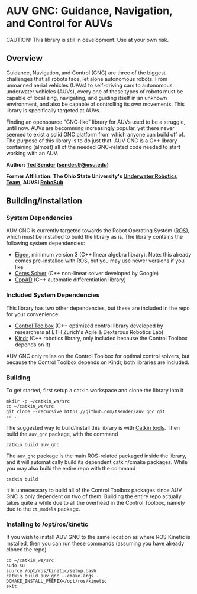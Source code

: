 AUV GNC: Guidance, Navigation, and Control for AUVs
===============================================================
CAUTION: This library is still in development. Use at your own risk.

## Overview
Guidance, Navigation, and Control (GNC) are three of the biggest challenges that all robots face, let alone autonomous robots. From unmanned aerial vehicles (UAVs) to self-driving cars to autonomous underwater vehicles (AUVs), every one of these types of robots must be capable of localizing, navigating, and guiding itself in an unknown environment, and also be capable of controlling its own movements. This library is specifically targeted at AUVs.

Finding an opensource "GNC-like" library for AUVs used to be a struggle, until now. AUVs are becomming increasingly popular, yet there never seemed to exist a solid GNC platform from which anyone can build off of. The purpose of this library is to do just that. AUV GNC is a C++ library containing (almost) all of the needed GNC-related code needed to start working with an AUV.

**Author: [Ted Sender](https://github.com/tsender) (sender.9@osu.edu)**

**Former Affiliation: The Ohio State University's [Underwater Robotics Team](https://uwrt.engineering.osu.edu/), AUVSI [RoboSub](https://www.robonation.org/competition/robosub)**

## Building/Installation
### System Dependencies
AUV GNC is currently targeted towards the Robot Operating System ([ROS](https://www.ros.org/)), which must be installed to build the library as is. The library contains the following system dependencies:
* [Eigen](https://eigen.tuxfamily.org/dox/GettingStarted.html), minimum version 3 (C++ linear algebra library). Note: this already comes pre-installed with ROS, but you may use newer versions if you like
* [Ceres Solver](http://ceres-solver.org/) (C++ non-linear solver developed by Google)
* [CppAD](https://coin-or.github.io/CppAD/doc/cppad.htm) (C++ automatic differentiation library)

### Included System Dependencies
This library has two other dependencies, but these are included in the repo for your convenience:
* [Control Toolbox](https://github.com/ethz-adrl/control-toolbox) (C++ optimized control library developed by researchers at ETH Zurich's Agile & Dexterous Robotics Lab)
* [Kindr](https://github.com/ANYbotics/kindr) (C++ robotics library, only included because the Control Toolbox depends on it)

AUV GNC only relies on the Control Toolbox for optimal control solvers, but because the Control Toolbox depends on Kindr, both libraries are included.

### Building
To get started, first setup a catkin workspace and clone the library into it

    mkdir -p ~/catkin_ws/src
    cd ~/catkin_ws/src
    git clone --recursive https://github.com/tsender/auv_gnc.git
    cd ..

The suggested way to build/install this library is with [Catkin tools](https://catkin-tools.readthedocs.io/en/latest/installing.html). Then build the `auv_gnc` package, with the command

    catkin build auv_gnc

The `auv_gnc` package is the main ROS-related packaged inside the library, and it will automatically build its dependent catkin/cmake packages. While you may also build the entire repo with the command

    catkin build
  
it is unnecessary to build all of the Control Toolbox packages since AUV GNC is only dependent on two of them. Building the entire repo actually takes quite a while due to all the overhead in the Control Toolbox, namely due to the `ct_models` package.

### Installing to /opt/ros/kinetic
If you wish to install AUV GNC to the same location as where ROS Kinetic is installed, then you can run these commands (assuming you have already cloned the repo)

    cd ~/catkin_ws/src
    sudo su
    source /opt/ros/kinetic/setup.bash
    catkin build auv_gnc --cmake-args -DCMAKE_INSTALL_PREFIX=/opt/ros/kinetic
    exit
